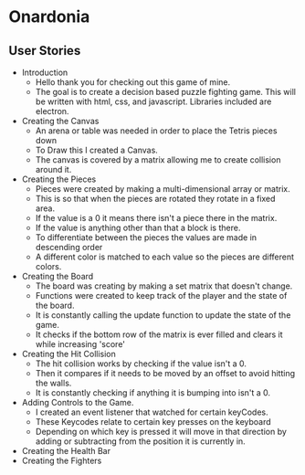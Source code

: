 # Onardonia

## User Stories
  * Introduction
    * Hello thank you for checking out this game of mine.
    * The goal is to create a decision based puzzle fighting game.
      This will be written with html, css, and javascript.
      Libraries included are electron.
  * Creating the Canvas
    * An arena or table was needed in order to place the Tetris pieces down
    * To Draw this I created a Canvas.
    * The canvas is covered by a matrix allowing me to create collision around it.
  * Creating the Pieces
    * Pieces were created by making a multi-dimensional array or matrix.
    * This is so that when the pieces are rotated they rotate in a fixed area.
    * If the value is a 0 it means there isn't a piece there in the matrix.
    * If the value is anything other than that a block is there.
    * To differentiate between the pieces the values are made in descending order
    * A different color is matched to each value so the pieces are different colors.
  * Creating the Board
    * The board was creating by making a set matrix that doesn't change.
    * Functions were created to keep track of the player and the state of the board.
    * It is constantly calling the update function to update the state of the game.
    * It checks if the bottom row of the matrix is ever filled and clears it while increasing 'score'
  * Creating the Hit Collision
    * The hit collision works by checking if the value isn't a 0.
    * Then it compares if it needs to be moved by an offset to avoid hitting the walls.
    * It is constantly checking if anything it is bumping into isn't a 0.
  * Adding Controls to the Game.
    * I created an event listener that watched for certain keyCodes.
    * These Keycodes relate to certain key presses on the keyboard
    * Depending on which key is pressed it will move in that direction by adding or subtracting from the position it is currently in.
  * Creating the Health Bar
  * Creating the Fighters
